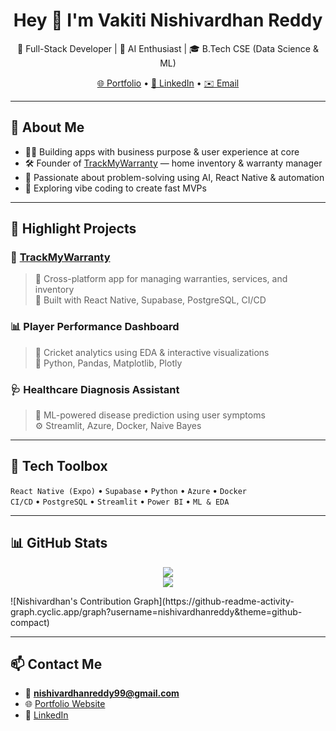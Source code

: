 <h1 align="center">Hey 👋 I'm Vakiti Nishivardhan Reddy</h1>
<p align="center">
  🚀 Full-Stack Developer | 🧠 AI Enthusiast | 🎓 B.Tech CSE (Data Science & ML)
</p>

<p align="center">
  <a href="https://nishivardhan.vercel.app">🌐 Portfolio</a> •
  <a href="https://linkedin.com/in/nishivardhan">🔗 LinkedIn</a> •
  <a href="mailto:nishivardhanreddy99@gmail.com">✉️ Email</a>
</p>

---

## 🧠 About Me
- 👨‍💻 Building apps with business purpose & user experience at core
- 🛠️ Founder of [TrackMyWarranty](https://trackmywarranty.in) — home inventory & warranty manager
- 🎯 Passionate about problem-solving using AI, React Native & automation
- 🧪 Exploring vibe coding to create fast MVPs

---

## 💼 Highlight Projects

### 🚧 [TrackMyWarranty](https://trackmywarranty.in)
> 📱 Cross-platform app for managing warranties, services, and inventory  
> 🔧 Built with React Native, Supabase, PostgreSQL, CI/CD

### 📊 Player Performance Dashboard  
> 🏏 Cricket analytics using EDA & interactive visualizations  
> 🔬 Python, Pandas, Matplotlib, Plotly

### 🩺 Healthcare Diagnosis Assistant  
> 🤖 ML-powered disease prediction using user symptoms  
> ⚙️ Streamlit, Azure, Docker, Naive Bayes

---

## 🧰 Tech Toolbox
`React Native (Expo)` • `Supabase` • `Python` • `Azure` • `Docker`  
`CI/CD` • `PostgreSQL` • `Streamlit` • `Power BI` • `ML & EDA`

---

## 📊 GitHub Stats

<p align="center">
  <img src="https://github-readme-stats.vercel.app/api?username=nishivardhanreddy&show_icons=true&theme=tokyonight" />
  <br />
  <img src="https://github-readme-streak-stats.herokuapp.com/?user=nishivardhanreddy&theme=tokyonight" />
</p>
![Nishivardhan's Contribution Graph](https://github-readme-activity-graph.cyclic.app/graph?username=nishivardhanreddy&theme=github-compact)

---

## 📫 Contact Me
- 📧 **nishivardhanreddy99@gmail.com**
- 🌐 [Portfolio Website](https://nishivardhan.vercel.app)
- 💼 [LinkedIn](https://linkedin.com/in/nishivardhan)
